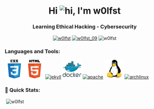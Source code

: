 <!--
**w0lfst/w0lfst** is a ✨ _special_ ✨ repository because its `README.md` (this file) appears on your GitHub profile.

Here are some ideas to get you started:

- 🔭 I’m currently working on ...
- 🌱 I’m currently learning ...
- 👯 I’m looking to collaborate on ...
- 🤔 I’m looking for help with ...
- 💬 Ask me about ...
- 📫 How to reach me: ...
- 😄 Pronouns: ...
- ⚡ Fun fact: ...
-->

<h1 align="center">
  Hi <img src="https://c.tenor.com/SNL9_xhZl9oAAAAi/waving-hand-joypixels.gif" alt="hi" width=40>, I'm w0lfst
</h1>

<h3 align="center">
  Learning Ethical Hacking - Cybersecurity
</h3>

<p align="center">
  <a href="https://github.com/w0lfst" target="_blank"><img align="center" src="http://img.shields.io/badge/-Github-black?style=flat-square&logo=github" alt="w0lfst"></a>
  <a href="https://twitter.com/w0lfst_09" target="_blank"><img align="center" src="https://img.shields.io/twitter/url?label=Twitter&style=social&url=https%3A%2F%2Ftwitter.com%2Fw0lfst_09" alt="w0lfst_09"></a>
  <a><img align="center" src="https://img.shields.io/github/followers/w0lfst?style=social" alt="w0lfst"></a>
</p>

<!--
[![Github Badge](http://img.shields.io/badge/-Github-black?style=flat-square&logo=github&link=https://github.com/w0lfst)](https://github.com/w0lfst)
![GitHub followers](https://img.shields.io/github/followers/w0lfst?style=social)
![Twitter URL](https://img.shields.io/twitter/url?label=Twitter&style=social&url=https%3A%2F%2Ftwitter.com%2Fw0lfst_09)
-->

<h3 align="left">
  Languages and Tools:
</h3>

<p align="left"> 
  <a href="https://www.w3schools.com/css/" target="_blank" rel="noreferrer"> <img src="https://raw.githubusercontent.com/devicons/devicon/master/icons/css3/css3-original-wordmark.svg" alt="css3" width="60" height="60"/></a> 
  <a href="https://www.w3.org/html/" target="_blank" rel="noreferrer"><img src="https://raw.githubusercontent.com/devicons/devicon/master/icons/html5/html5-original-wordmark.svg" alt="html5" width="60" height="60"/></a>
  <a href="https://jekyllrb.com/" target="_blank" rel="noreferrer"><img src="https://www.vectorlogo.zone/logos/jekyllrb/jekyllrb-icon.svg" alt="jekyll" width="60" height="60"/></a> 
  <a href="https://www.docker.com/" target="_blank" rel="noreferrer"><img src="https://raw.githubusercontent.com/devicons/devicon/master/icons/docker/docker-original-wordmark.svg" alt="docker" width="60" height="60"/></a> 
  <a href="https://httpd.apache.org/" target="_blank" rel="noreferrer"><img src="https://www.vectorlogo.zone/logos/apache/apache-icon.svg" alt="apache" width="60" height="60"/></a>
  <a href="https://www.linux.org/" target="_blank" rel="noreferrer"><img src="https://raw.githubusercontent.com/devicons/devicon/master/icons/linux/linux-original.svg" alt="linux" width="60" height="60"/></a>
  <a href="https://archlinux.org/" target="_blank" rel="noreferrer"><img src="https://www.vectorlogo.zone/logos/archlinux/archlinux-icon.svg" alt="archlinux" width="60" height="60"/></a>
</p>

<!--
 <p><img align="left" src="https://github-readme-stats.vercel.app/api/top-langs?username=w0lfst&show_icons=true&locale=en&layout=compact" alt="w0flst" /></p>
-->

### 🚀 Quick Stats:
<p>
  &nbsp;<img align="center" src="https://github-readme-stats.vercel.app/api?username=w0lfst&show_icons=true&theme=codeSTACKr&include_all_commits=true&count_private=true&locale=en" alt="w0lfst"/>
</p>



